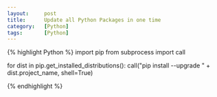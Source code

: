 ```yaml
---
layout:     post
title:      Update all Python Packages in one time
category:   [Python] 
tags:       [Python]
---
```


{% highlight Python %}
import pip
from subprocess import call

for dist in pip.get_installed_distributions():
    call("pip install --upgrade " + dist.project_name, shell=True)

{% endhighlight %}